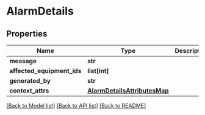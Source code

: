 # AlarmDetails

## Properties
Name | Type | Description | Notes
------------ | ------------- | ------------- | -------------
**message** | **str** |  | [optional] 
**affected_equipment_ids** | **list[int]** |  | [optional] 
**generated_by** | **str** |  | [optional] 
**context_attrs** | [**AlarmDetailsAttributesMap**](AlarmDetailsAttributesMap.md) |  | [optional] 

[[Back to Model list]](../README.md#documentation-for-models) [[Back to API list]](../README.md#documentation-for-api-endpoints) [[Back to README]](../README.md)

